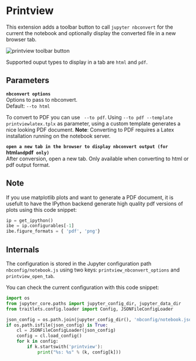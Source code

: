 Printview
=========
This extension adds a toolbar button to call `jupyter nbconvert` for the current the notebook and optionally display the converted file in a 
new browser tab.

![printview toolbar button](printview-button.png)

Supported ouput types to display in a tab are `html` and `pdf`.

Parameters
----------

**`nbconvert options`**  
Options to pass to nbconvert.  
Default: `--to html`

To convert to PDF you can use ` --to pdf`. 
Using `--to pdf --template printviewlatex.tplx` as parameter, using a custom template generates a nice looking PDF document.
**Note**: Converting to PDF requires a Latex installation running on the notebook server.  

**`open a new tab in the browser to display nbconvert output (for `html` and `pdf` only)`**  
After conversion, open a new tab. Only available when converting to html or pdf output format.


Note
----

If you use matplotlib plots and want to generate a PDF document, it is usefult to have the IPython backend generate high quality pdf versions of plots
 using this code snippet:
```Python
ip = get_ipython()
ibe = ip.configurables[-1]
ibe.figure_formats = { 'pdf', 'png'}
```

Internals
---------

The configuration is stored in the Jupyter configuration path `nbconfig/notebook.js` using two keys:
`printview_nbconvert_options` and `printview_open_tab`.

You can check the current configuration with this code snippet:
```Python
import os
from jupyter_core.paths import jupyter_config_dir, jupyter_data_dir
from traitlets.config.loader import Config, JSONFileConfigLoader

json_config = os.path.join(jupyter_config_dir(), 'nbconfig/notebook.json')
if os.path.isfile(json_config) is True:
    cl = JSONFileConfigLoader(json_config)
    config = cl.load_config()
    for k in config:
        if k.startswith('printview'):
            print("%s: %s" % (k, config[k]))
```

